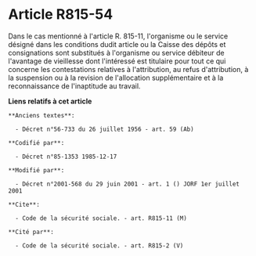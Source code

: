 # Article R815-54

Dans le cas mentionné à l'article R. 815-11, l'organisme ou le service désigné dans les conditions dudit article ou la Caisse
des dépôts et consignations sont substitués à l'organisme ou service débiteur de l'avantage de vieillesse dont l'intéressé
est titulaire pour tout ce qui concerne les contestations relatives à l'attribution, au refus d'attribution, à la suspension
ou à la revision de l'allocation supplémentaire et à la reconnaissance de l'inaptitude au travail.

**Liens relatifs à cet article**

	**Anciens textes**:

	  - Décret n°56-733 du 26 juillet 1956 - art. 59 (Ab)

	**Codifié par**:

	  - Décret n°85-1353 1985-12-17

	**Modifié par**:

	  - Décret n°2001-568 du 29 juin 2001 - art. 1 () JORF 1er juillet 2001

	**Cite**:

	  - Code de la sécurité sociale. - art. R815-11 (M)

	**Cité par**:

	  - Code de la sécurité sociale. - art. R815-2 (V)
